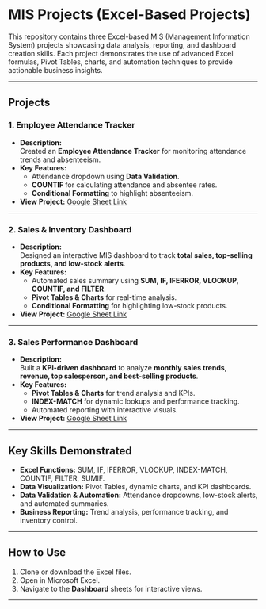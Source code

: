 # MIS Projects (Excel-Based Projects)

This repository contains three Excel-based MIS (Management Information System) projects showcasing data analysis, reporting, and dashboard creation skills. Each project demonstrates the use of advanced Excel formulas, Pivot Tables, charts, and automation techniques to provide actionable business insights.

---

## **Projects**

### 1. Employee Attendance Tracker
- **Description:**  
  Created an **Employee Attendance Tracker** for monitoring attendance trends and absenteeism.
- **Key Features:**  
  - Attendance dropdown using **Data Validation**.
  - **COUNTIF** for calculating attendance and absentee rates.
  - **Conditional Formatting** to highlight absenteeism.
- **View Project:** [Google Sheet Link](https://docs.google.com/spreadsheets/d/1gLG72Pwqu_rh5cvSD1UEtikw0XP6AxOfFOumqBFtT5E/edit?usp=sharing)

---

### 2. Sales & Inventory Dashboard
- **Description:**  
  Designed an interactive MIS dashboard to track **total sales, top-selling products, and low-stock alerts**.
- **Key Features:**  
  - Automated sales summary using **SUM, IF, IFERROR, VLOOKUP, COUNTIF, and FILTER**.
  - **Pivot Tables & Charts** for real-time analysis.
  - **Conditional Formatting** for highlighting low-stock products.
- **View Project:** [Google Sheet Link](https://docs.google.com/spreadsheets/d/1kr2-UI9I5-rSw8QMsdNOJ5S_lR-iP7m2e6eUNs3r7P0/edit?usp=sharing)

---

### 3. Sales Performance Dashboard
- **Description:**  
  Built a **KPI-driven dashboard** to analyze **monthly sales trends, revenue, top salesperson, and best-selling products**.
- **Key Features:**  
  - **Pivot Tables & Charts** for trend analysis and KPIs.
  - **INDEX-MATCH** for dynamic lookups and performance tracking.
  - Automated reporting with interactive visuals.
- **View Project:** [Google Sheet Link](https://docs.google.com/spreadsheets/d/1QdHxQqtPW43CUzLvGC6ylJ_ganu8jawFmorxoDwicVA/edit?usp=sharing)

---

## **Key Skills Demonstrated**
- **Excel Functions:** SUM, IF, IFERROR, VLOOKUP, INDEX-MATCH, COUNTIF, FILTER, SUMIF.
- **Data Visualization:** Pivot Tables, dynamic charts, and KPI dashboards.
- **Data Validation & Automation:** Attendance dropdowns, low-stock alerts, and automated summaries.
- **Business Reporting:** Trend analysis, performance tracking, and inventory control.

---

## **How to Use**
1. Clone or download the Excel files.
2. Open in Microsoft Excel.
3. Navigate to the **Dashboard** sheets for interactive views.

---
